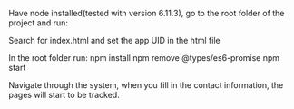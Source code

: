 Have node installed(tested with version 6.11.3), go to the root folder of the project and run:


Search for index.html and set the app UID in the html file

In the root folder run:
npm install
npm remove @types/es6-promise
npm start 

Navigate through the system, when you fill in the contact information, the pages will start to be tracked.
